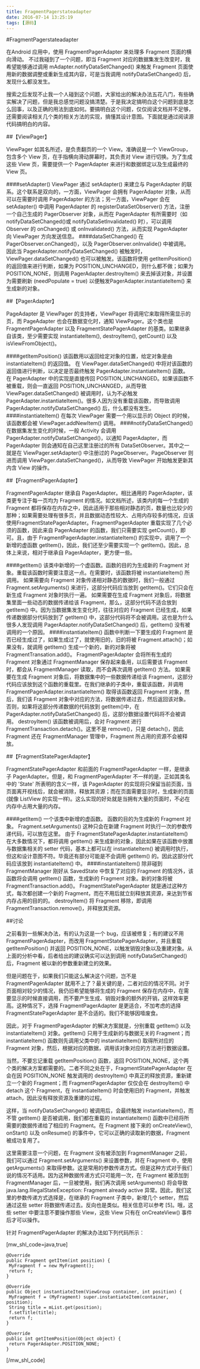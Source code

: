 ```yaml
---
title: FragmentPagerstateadapter
date: 2016-07-14 13:25:19
tags: [源码] 
---
```

#FragmentPagerstateadapter

在Android 应用中，使用 FragmentPagerAdapter 来处理多 Fragment 页面的横向滑动。
不过我碰到了一个问题，即当 Fragment 对应的数据集发生改变时，我希望能够通过调用 mAdapter.notifyDataSetChanged() 来触发 Fragment 页面使用新的数据调整或重新生成其内容，可是当我调用 notifyDataSetChanged() 后，发现什么都没发生。

搜索之后发现不止我一个人碰到这个问题，大家给出的解决办法五花八门，有些确实解决了问题，但是我总感觉问题没搞清楚。于是我决定搞明白这个问题到底是怎么回事，以及正确的用法到底如何。要搞明白这个问题，仅仅阅读文档并不足够，还需要阅读相关几个类的相关方法的实现，搞懂其设计意图。下面就是通过阅读源代码搞明白的内容。


##【ViewPager】

ViewPager 如其名所述，是负责翻页的一个 View。准确说是一个 ViewGroup，包含多个 View 页，在手指横向滑动屏幕时，其负责对 View 进行切换。为了生成这些 View 页，需要提供一个 PagerAdapter 来进行和数据绑定以及生成最终的 View 页。

####setAdapter()
ViewPager 通过 setAdapter() 来建立与 PagerAdapter 的联系。这个联系是双向的，一方面，ViewPager 会拥有 PagerAdapter 对象，从而可以在需要时调用 PagerAdapter 的方法；另一方面，ViewPager 会在 setAdapter() 中调用 PagerAdapter 的 registerDataSetObserver() 方法，注册一个自己生成的 PagerObserver 对象，从而在 PagerAdapter 有所需要时（如 notifyDataSetChanged()或 notifyDataSetInvalidated() 时），可以调用 Observer 的 onChanged() 或 onInvalidated() 方法，从而实现 PagerAdapter 向 ViewPager 方向发送信息。
####dataSetChanged()
在 PagerObserver.onChanged()，以及 PagerObserver.onInvalide() 中被调用。因此当 PagerAdapter.notifyDataSetChanged() 被触发时，ViewPager.dataSetChanged() 也可以被触发。该函数将使用 getItemPosition() 的返回值来进行判断，如果为 POSITION_UNCHANGED，则什么都不做；如果为 POSITION_NONE，则调用 PagerAdapter.destroyItem() 来去掉该对象，并设置为需要刷新 (needPopulate = true) 以便触发PagerAdapter.instantiateItem() 来生成新的对象。


##【PagerAdapter】

PageAdapter 是 ViewPager 的支持者，ViewPager 将调用它来取得所需显示的页，而 PageAdapter 也会在数据变化时，通知 ViewPager。这个类也是FragmentPagerAdapter 以及 FragmentStatePagerAdapter 的基类。如果继承自该类，至少需要实现 instantiateItem(), destroyItem(), getCount() 以及 isViewFromObject()。

####getItemPosition()
该函数用以返回给定对象的位置，给定对象是由 instantiateItem() 的返回值。
在 ViewPager.dataSetChanged() 中将对该函数的返回值进行判断，以决定是否最终触发 PagerAdapter.instantiateItem() 函数。
在 PagerAdapter 中的实现是直接传回 POSITION_UNCHANGED。如果该函数不被重载，则会一直返回 POSITION_UNCHANGED，从而导致 ViewPager.dataSetChanged() 被调用时，认为不必触发 PagerAdapter.instantiateItem()。很多人因为没有重载该函数，而导致调用
PagerAdapter.notifyDataSetChanged() 后，什么都没有发生。
####instantiateItem()
在每次 ViewPager 需要一个用以显示的 Object 的时候，该函数都会被 ViewPager.addNewItem() 调用。
####notifyDataSetChanged()
在数据集发生变化的时候，一般 Activity 会调用 PagerAdapter.notifyDataSetChanged()，以通知 PagerAdapter，而 PagerAdapter 则会通知在自己这里注册过的所有 DataSetObserver。其中之一就是在 ViewPager.setAdapter() 中注册过的 PageObserver。PageObserver 则进而调用 ViewPager.dataSetChanged()，从而导致 ViewPager 开始触发更新其内含 View 的操作。


##【FragmentPagerAdapter】

FragmentPagerAdapter 继承自 PagerAdapter。相比通用的 PagerAdapter，该类更专注于每一页均为 Fragment 的情况。如文档所述，该类内的每一个生成的 Fragment 都将保存在内存之中，因此适用于那些相对静态的页，数量也比较少的那种；如果需要处理有很多页，并且数据动态性较大、占用内存较多的情况，应该使用FragmentStatePagerAdapter。FragmentPagerAdapter 重载实现了几个必须的函数，因此来自 PagerAdapter 的函数，我们只需要实现 getCount()，即可。且，由于 FragmentPagerAdapter.instantiateItem() 的实现中，调用了一个新增的虚函数 getItem()，因此，我们还至少需要实现一个 getItem()。因此，总体上来说，相对于继承自 PagerAdapter，更方便一些。

####getItem()
该类中新增的一个虚函数。函数的目的为生成新的 Fragment 对象。重载该函数时需要注意这一点。在需要时，该函数将被 instantiateItem() 所调用。
如果需要向 Fragment 对象传递相对静态的数据时，我们一般通过 Fragment.setArguments() 来进行，这部分代码应当放到 getItem()。它们只会在新生成 Fragment 对象时执行一遍。
如果需要在生成 Fragment 对象后，将数据集里面一些动态的数据传递给该 Fragment，那么，这部分代码不适合放到 getItem() 中。因为当数据集发生变化时，往往对应的 Fragment 已经生成，如果传递数据部分代码放到了 getItem() 中，这部分代码将不会被调用。这也是为什么很多人发现调用 PagerAdapter.notifyDataSetChanged() 后，getItem() 没有被调用的一个原因。
####instantiateItem()
函数中判断一下要生成的 Fragment 是否已经生成过了，如果生成过了，就使用旧的，旧的将被 Fragment.attach()；如果没有，就调用 getItem() 生成一个新的，新的对象将被 FragmentTransation.add()。
FragmentPagerAdapter 会将所有生成的 Fragment 对象通过 FragmentManager 保存起来备用，以后需要该 Fragment 时，都会从 FragmentManager 读取，而不会再次调用 getItem() 方法。
如果需要在生成 Fragment 对象后，将数据集中的一些数据传递给该 Fragment，这部分代码应该放到这个函数的重载里。在我们继承的子类中，重载该函数，并调用 FragmentPagerAdapter.instantiateItem() 取得该函数返回 Fragment 对象，然后，我们该 Fragment 对象中对应的方法，将数据传递过去，然后返回该对象。
否则，如果将这部分传递数据的代码放到 getItem()中，在 PagerAdapter.notifyDataSetChanged() 后，这部分数据设置代码将不会被调用。
destroyItem()
该函数被调用后，会对 Fragment 进行 FragmentTransaction.detach()。这里不是 remove()，只是 detach()，因此 Fragment 还在 FragmentManager 管理中，Fragment 所占用的资源不会被释放。

##【FragmentStatePagerAdapter】


FragmentStatePagerAdapter 和前面的 FragmentPagerAdapter 一样，是继承子 PagerAdapter。但是，和 FragmentPagerAdapter 不一样的是，正如其类名中的 'State' 所表明的含义一样，该 PagerAdapter 的实现将只保留当前页面，当页面离开视线后，就会被消除，释放其资源；而在页面需要显示时，生成新的页面(就像 ListView 的实现一样)。这么实现的好处就是当拥有大量的页面时，不必在内存中占用大量的内存。

####getItem()
一个该类中新增的虚函数。
函数的目的为生成新的 Fragment 对象。
Fragment.setArguments() 这种只会在新建 Fragment 时执行一次的参数传递代码，可以放在这里。
由于 FragmentStatePagerAdapter.instantiateItem() 在大多数情况下，都将调用 getItem() 来生成新的对象，因此如果在该函数中放置与数据集相关的 setter 代码，基本上都可以在 instantiateItem() 被调用时执行，但这和设计意图不符。毕竟还有部分可能是不会调用 getItem() 的。因此这部分代码应该放到 instantiateItem() 中。
####instantiateItem()
除非碰到 FragmentManager 刚好从 SavedState 中恢复了对应的 Fragment 的情况外，该函数将会调用 getItem() 函数，生成新的 Fragment 对象。新的对象将被 FragmentTransaction.add()。
FragmentStatePagerAdapter 就是通过这种方式，每次都创建一个新的 Fragment，而在不用后就立刻释放其资源，来达到节省内存占用的目的的。
destroyItem()
将 Fragment 移除，即调用 FragmentTransaction.remove()，并释放其资源。

##讨论

之前看到一些解决办法，有的认为这是一个 bug，应该被修复；有的建议不用 FragmentPagerAdapter，而改用 FragmentStatePagerAdapter，并且重载 getItemPosition() 并返回 POSITION_NONE，以触发销毁对象以及重建对象。从上面的分析中看，后者给出的建议确实可以达到调用 notifyDataSetChanged() 后，Fragment 被以新的参数重新建立的效果。

但是问题在于，如果我们只能这么解决这个问题，岂不是 FragmentPagerAdapter 就用不上了？最关键的是，二者对应的情况不同。对于页面相对较少的情况，我仍旧希望能够将生成的 Fragment 保存在内存中，在需要显示的时候直接调用，而不要产生生成、销毁对象的额外的开销，这样效率更高。这种情况下，选择 FragmentPagerAdapter 是更适合，不加考虑的选择 FragmentStatePagerAdapter 是不合适的。我们不能够因噎废食。

因此，对于 FragmentPagerAdapter 的解决方案就是，分别重载 getItem() 以及 instantiateItem() 对象。getItem() 只用于生成新的与数据无关的 Fragment；而 instantiateItem() 函数则先调用父类中的 instantiateItem() 取得所对应的 Fragment 对象，然后，根据对应的数据，调用该对象对应的方法进行数据设置。

当然，不要忘记重载 getItemPosition() 函数，返回 POSITION_NONE，这个两个类的解决方案都需要的。二者不同之处在于，FragmentStatePagerAdapter 在会在因 POSITION_NONE 触发调用的 destroyItem() 中真正的释放资源，重新建立一个新的 Fragment；而 FragmentPagerAdapter 仅仅会在 destroyItem() 中 detach 这个 Fragment，在 instantiateItem() 时会使用旧的 Fragment，并触发 attach，因此没有释放资源及重建的过程。

这样，当 notifyDataSetChanged() 被调用后，会最终触发 instantiateItem()，而不管 getItem() 是否被调用，我们都在重载的 instantiateItem() 函数中已经将所需要的数据传递给了相应的 Fragment。在 Fragment 接下来的 onCreateView(), onStart() 以及 onResume() 的事件中，它可以正确的读取新的数据，Fragment 被成功复用了。

这里需要注意一个问题，在 Fragment 没有被添加到 FragmentManager 之前，我们可以通过 Fragment.setArguments() 来设置参数，并在 Fragment 中，使用 getArguments() 来取得参数。这是常用的参数传递方式。但是这种方式对于我们说的情况不适用。因为这种数据传递方式只可能用一次，在 Fragment 被添加到 FragmentManager 后，一旦被使用，我们再次调用 setArguments() 将会导致 java.lang.IllegalStateException: Fragment already active 异常。因此，我们这里的参数传递方式选择是，在继承的 Fragment 子类中，新增几个 setter，然后通过这些 setter 将数据传递过去。反向也是类似。相关信息可以参考 [5]。哦，这些 setter 中要注意不要操作那些 View，这些 View 只有在 onCreateView() 事件后才可以操作。


针对 FragmentPagerAdapter 的解决办法如下列代码所示：


[mw_shl_code=java,true]

	@Override
	public Fragment getItem(int position) {
     MyFragment f = new MyFragment();
     return f;
	}
	
	@Override
	public Object instantiateItem(ViewGroup container, int position) {
     MyFragment f = (MyFragment) super.instantiateItem(container, position);
     String title = mList.get(position);
     f.setTitle(title);
     return f;
	}

	@Override
	public int getItemPosition(Object object) {
     return PagerAdapter.POSITION_NONE;
	}
[/mw_shl_code]